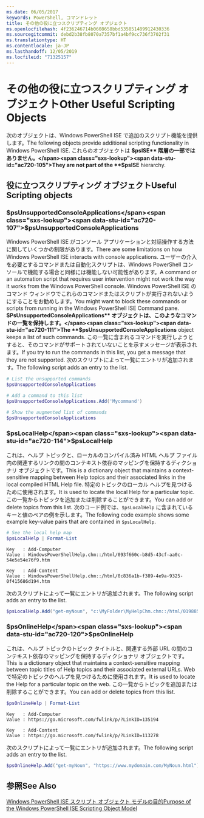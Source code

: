 ```yaml
---
ms.date: 06/05/2017
keywords: PowerShell, コマンドレット
title: その他の役に立つスクリプティング オブジェクト
ms.openlocfilehash: 4f236246714b0608658bbd535851489912430336
ms.sourcegitcommit: debd2b38fb8070a7357bf1a4bf9cc736f3702f31
ms.translationtype: HT
ms.contentlocale: ja-JP
ms.lasthandoff: 12/05/2019
ms.locfileid: "71325157"
---
```

# <a name="other-useful-scripting-objects"></a><span data-ttu-id="ac720-103">その他の役に立つスクリプティング オブジェクト</span><span class="sxs-lookup"><span data-stu-id="ac720-103">Other Useful Scripting Objects</span></span>

<span data-ttu-id="ac720-104">次のオブジェクトは、Windows PowerShell ISE で追加のスクリプト機能を提供します。</span><span class="sxs-lookup"><span data-stu-id="ac720-104">The following objects provide additional scripting functionality in Windows PowerShell ISE.</span></span> <span data-ttu-id="ac720-105">これらのオブジェクトは **$psISE** 階層の一部ではありません。</span><span class="sxs-lookup"><span data-stu-id="ac720-105">They are not part of the **$psISE** hierarchy.</span></span>

## <a name="useful-scripting-objects"></a><span data-ttu-id="ac720-106">役に立つスクリプティング オブジェクト</span><span class="sxs-lookup"><span data-stu-id="ac720-106">Useful Scripting objects</span></span>

### <a name="psunsupportedconsoleapplications"></a><span data-ttu-id="ac720-107">$psUnsupportedConsoleApplications</span><span class="sxs-lookup"><span data-stu-id="ac720-107">$psUnsupportedConsoleApplications</span></span>

<span data-ttu-id="ac720-108">Windows PowerShell ISE がコンソール アプリケーションと対話操作する方法に関していくつかの制限があります。</span><span class="sxs-lookup"><span data-stu-id="ac720-108">There are some limitations on how Windows PowerShell ISE interacts with console applications.</span></span> <span data-ttu-id="ac720-109">ユーザーの介入を必要とするコマンドまたは自動化スクリプトは、Windows PowerShell コンソールで機能する場合と同様には機能しない可能性があります。</span><span class="sxs-lookup"><span data-stu-id="ac720-109">A command or an automation script that requires user intervention might not work the way it works from the Windows PowerShell console.</span></span> <span data-ttu-id="ac720-110">Windows PowerShell ISE のコマンド ウィンドウでこれらのコマンドまたはスクリプトが実行されないようにすることをお勧めします。</span><span class="sxs-lookup"><span data-stu-id="ac720-110">You might want to block these commands or scripts from running in the Windows PowerShell ISE Command pane.</span></span> <span data-ttu-id="ac720-111">**$PsUnsupportedConsoleApplications** オブジェクトは、このようなコマンドの一覧を保持します。</span><span class="sxs-lookup"><span data-stu-id="ac720-111">The **$psUnsupportedConsoleApplications** object keeps a list of such commands.</span></span> <span data-ttu-id="ac720-112">この一覧に含まれるコマンドを実行しようとすると、そのコマンドがサポートされていないことを示すメッセージが表示されます。</span><span class="sxs-lookup"><span data-stu-id="ac720-112">If you try to run the commands in this list, you get a message that they are not supported.</span></span> <span data-ttu-id="ac720-113">次のスクリプトによって一覧にエントリが追加されます。</span><span class="sxs-lookup"><span data-stu-id="ac720-113">The following script adds an entry to the list.</span></span>

```powershell
# List the unsupported commands
$psUnsupportedConsoleApplications

# Add a command to this list
$psUnsupportedConsoleApplications.Add('Mycommand')

# Show the augmented list of commands
$psUnsupportedConsoleApplications
```

### <a name="pslocalhelp"></a><span data-ttu-id="ac720-114">$psLocalHelp</span><span class="sxs-lookup"><span data-stu-id="ac720-114">$psLocalHelp</span></span>

<span data-ttu-id="ac720-115">これは、ヘルプ トピックと、ローカルのコンパイル済み HTML ヘルプ ファイル内の関連するリンクの間のコンテキスト依存のマッピングを保持するディクショナリ オブジェクトです。</span><span class="sxs-lookup"><span data-stu-id="ac720-115">This is a dictionary object that maintains a context-sensitive mapping between Help topics and their associated links in the local compiled HTML Help file.</span></span> <span data-ttu-id="ac720-116">特定のトピックのローカル ヘルプを見つけるために使用されます。</span><span class="sxs-lookup"><span data-stu-id="ac720-116">It is used to locate the local Help for a particular topic.</span></span> <span data-ttu-id="ac720-117">この一覧からトピックを追加または削除することができます。</span><span class="sxs-lookup"><span data-stu-id="ac720-117">You can add or delete topics from this list.</span></span> <span data-ttu-id="ac720-118">次のコード例では、`$psLocalHelp` に含まれているキーと値のペアの例を示します。</span><span class="sxs-lookup"><span data-stu-id="ac720-118">The following code example shows some example key-value pairs that are contained in `$psLocalHelp`.</span></span>

```powershell
# See the local help map
$psLocalHelp | Format-List
```

```output
Key   : Add-Computer
Value : WindowsPowerShellHelp.chm::/html/093f660c-b8d5-43cf-aa0c-54e5e54e76f9.htm

Key   : Add-Content
Value : WindowsPowerShellHelp.chm::/html/0c836a1b-f389-4e9a-9325-0f415686d194.htm
```

<span data-ttu-id="ac720-119">次のスクリプトによって一覧にエントリが追加されます。</span><span class="sxs-lookup"><span data-stu-id="ac720-119">The following script adds an entry to the list.</span></span>

```powershell
$psLocalHelp.Add("get-myNoun", "c:\MyFolder\MyHelpChm.chm::/html/0198854a-1298-57ae-aa0c-87b5e5a84712.htm")
```

### <a name="psonlinehelp"></a><span data-ttu-id="ac720-120">$psOnlineHelp</span><span class="sxs-lookup"><span data-stu-id="ac720-120">$psOnlineHelp</span></span>

<span data-ttu-id="ac720-121">これは、ヘルプ トピックのトピック タイトルと、関連する外部 URL の間のコンテキスト依存のマッピングを保持するディクショナリ オブジェクトです。</span><span class="sxs-lookup"><span data-stu-id="ac720-121">This is a dictionary object that maintains a context-sensitive mapping between topic titles of Help topics and their associated external URLs.</span></span> <span data-ttu-id="ac720-122">Web で特定のトピックのヘルプを見つけるために使用されます。</span><span class="sxs-lookup"><span data-stu-id="ac720-122">It is used to locate the Help for a particular topic on the web.</span></span> <span data-ttu-id="ac720-123">この一覧からトピックを追加または削除することができます。</span><span class="sxs-lookup"><span data-stu-id="ac720-123">You can add or delete topics from this list.</span></span>

```powershell
$psOnlineHelp | Format-List
```

```output
Key   : Add-Computer
Value : https://go.microsoft.com/fwlink/p/?LinkID=135194

Key   : Add-Content
Value : https://go.microsoft.com/fwlink/p/?LinkID=113278
```

<span data-ttu-id="ac720-124">次のスクリプトによって一覧にエントリが追加されます。</span><span class="sxs-lookup"><span data-stu-id="ac720-124">The following script adds an entry to the list.</span></span>

```powershell
$psOnlineHelp.Add("get-myNoun", "https://www.mydomain.com/MyNoun.html")
```

## <a name="see-also"></a><span data-ttu-id="ac720-125">参照</span><span class="sxs-lookup"><span data-stu-id="ac720-125">See Also</span></span>

[<span data-ttu-id="ac720-126">Windows PowerShell ISE スクリプト オブジェクト モデルの目的</span><span class="sxs-lookup"><span data-stu-id="ac720-126">Purpose of the Windows PowerShell ISE Scripting Object Model</span></span>](../components/ise/object-model/Purpose-of-the-Windows-PowerShell-ISE-Scripting-Object-Model.md)
